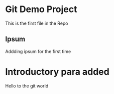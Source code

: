 # Git Demo Project
This is the first file in the Repo

## Ipsum
Addding ipsum for the first time

# Introductory para added
Hello to the git world